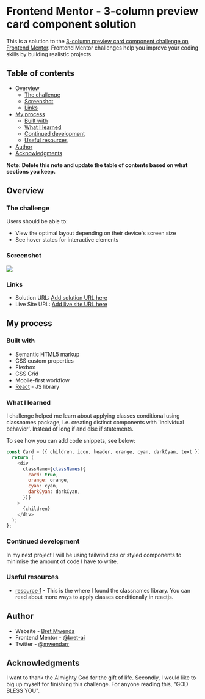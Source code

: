 # Frontend Mentor - 3-column preview card component solution

This is a solution to the [3-column preview card component challenge on Frontend Mentor](https://www.frontendmentor.io/challenges/3column-preview-card-component-pH92eAR2-). Frontend Mentor challenges help you improve your coding skills by building realistic projects.

## Table of contents

- [Overview](#overview)
  - [The challenge](#the-challenge)
  - [Screenshot](#screenshot)
  - [Links](#links)
- [My process](#my-process)
  - [Built with](#built-with)
  - [What I learned](#what-i-learned)
  - [Continued development](#continued-development)
  - [Useful resources](#useful-resources)
- [Author](#author)
- [Acknowledgments](#acknowledgments)

**Note: Delete this note and update the table of contents based on what sections you keep.**

## Overview

### The challenge

Users should be able to:

- View the optimal layout depending on their device's screen size
- See hover states for interactive elements

### Screenshot

![](.public/finalDesignLook/screenshot.png)

### Links

- Solution URL: [Add solution URL here](https://your-solution-url.com)
- Live Site URL: [Add live site URL here](https://gracious-curie-21b5c6.netlify.app)

## My process

### Built with

- Semantic HTML5 markup
- CSS custom properties
- Flexbox
- CSS Grid
- Mobile-first workflow
- [React](https://reactjs.org/) - JS library

### What I learned

I challenge helped me learn about applying classes conditional using classnames package, i.e. creating distinct components with 'individual behavior'. Instead of long if and else if statements.

To see how you can add code snippets, see below:

```js
const Card = ({ children, icon, header, orange, cyan, darkCyan, text }) => {
  return (
    <div
      className={classNames({
        card: true,
        orange: orange,
        cyan: cyan,
        darkCyan: darkCyan,
      })}
    >
      {children}
    </div>
  );
};
```

### Continued development

In my next project I will be using tailwind css or styled components to minimise the amount of code I have to write.

### Useful resources

- [resource 1](https://www.pluralsight.com/guides/applying-classes-conditionally-react) - This is the where I found the classnames library. You can read about more ways to apply classes conditionally in reactjs.

## Author

- Website - [Bret Mwenda](https://www.reckonKE.com)
- Frontend Mentor - [@bret-ai](https://www.frontendmentor.io/profile/yourusername)
- Twitter - [@mwendarr](https://www.twitter.com/mwendarr)

## Acknowledgments

I want to thank the Almighty God for the gift of life. Secondly, I would like to big up myself for finishing this challenge. For anyone reading this, "GOD BLESS YOU".
